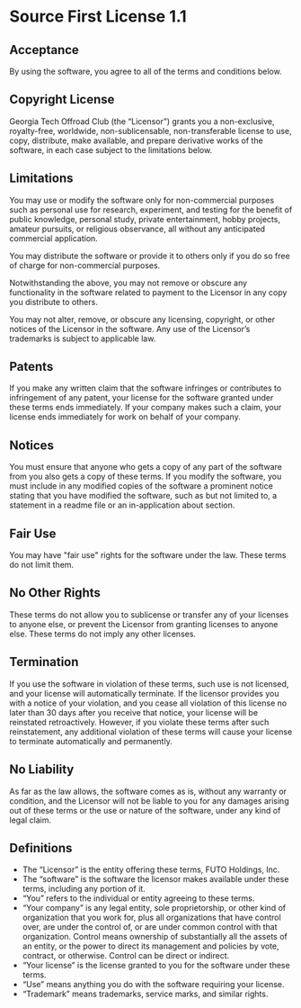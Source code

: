 # Source First License 1.1

## Acceptance
By using the software, you agree to all of the terms and conditions below.

## Copyright License
Georgia Tech Offroad Club (the “Licensor”) grants you a non-exclusive, royalty-free, worldwide, non-sublicensable, non-transferable license to use, copy, distribute, make available, and prepare derivative works of the software, in each case subject to the limitations below.

## Limitations
You may use or modify the software only for non-commercial purposes such as personal use for research, experiment, and testing for the benefit of public knowledge, personal study, private entertainment, hobby projects, amateur pursuits, or religious observance, all without any anticipated commercial application.

You may distribute the software or provide it to others only if you do so free of charge for non-commercial purposes.

Notwithstanding the above, you may not remove or obscure any functionality in the software related to payment to the Licensor in any copy you distribute to others.

You may not alter, remove, or obscure any licensing, copyright, or other notices of the Licensor in the software. Any use of the Licensor’s trademarks is subject to applicable law.

## Patents
If you make any written claim that the software infringes or contributes to infringement of any patent, your license for the software granted under these terms ends immediately. If your company makes such a claim, your license ends immediately for work on behalf of your company.

## Notices
You must ensure that anyone who gets a copy of any part of the software from you also gets a copy of these terms. If you modify the software, you must include in any modified copies of the software a prominent notice stating that you have modified the software, such as but not limited to, a statement in a readme file or an in-application about section.

## Fair Use
You may have "fair use" rights for the software under the law. These terms do not limit them.

## No Other Rights
These terms do not allow you to sublicense or transfer any of your licenses to anyone else, or prevent the Licensor from granting licenses to anyone else. These terms do not imply any other licenses.

## Termination
If you use the software in violation of these terms, such use is not licensed, and your license will automatically terminate. If the licensor provides you with a notice of your violation, and you cease all violation of this license no later than 30 days after you receive that notice, your license will be reinstated retroactively. However, if you violate these terms after such reinstatement, any additional violation of these terms will cause your license to terminate automatically and permanently.

## No Liability
As far as the law allows, the software comes as is, without any warranty or condition, and the Licensor will not be liable to you for any damages arising out of these terms or the use or nature of the software, under any kind of legal claim.

## Definitions
- The “Licensor” is the entity offering these terms, FUTO Holdings, Inc.
- The “software” is the software the licensor makes available under these terms, including any portion of it.
- “You” refers to the individual or entity agreeing to these terms.
- “Your company” is any legal entity, sole proprietorship, or other kind of organization that you work for, plus all organizations that have control over, are under the control of, or are under common control with that organization. Control means ownership of substantially all the assets of an entity, or the power to direct its management and policies by vote, contract, or otherwise. Control can be direct or indirect.
- “Your license” is the license granted to you for the software under these terms.
- “Use” means anything you do with the software requiring your license.
- “Trademark” means trademarks, service marks, and similar rights.
